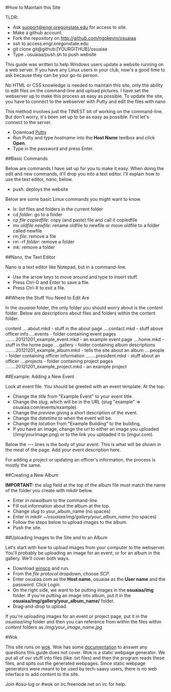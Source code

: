 #How to Maintain this Site

TLDR:

- Ask support@engr.oregonstate.edu for access to site.
- Make a github account.
- Fork the repository on http://github.com/ngokevin/osuaiaa
- ssh to access.engr.oregonstate.edu
- git clone git@github:[YOURGITHUB]/osuaiaa
- Type . osuaiaa/push.sh to push website

This guide was written to help Windows users update a website running on a
web server. If you have any Linux users in your club, now's a good time to ask
because they can be your go-to person.

No HTML or CSS knowledge is needed to maintain this site, only the ability to
edit files on the command-line and upload pictures. I have set the webserver up
to make this process as easy as possible. To update the site, you have to
connect to the webserver with Putty and edit the files with nano

This method involves just the TINIEST bit of working on the command-line. But
don't worry, it's been set up to be as easy as possible. First let's connect to
the server.

- Download [Putty](http://http://the.earth.li/~sgtatham/putty/latest/x86/putty.exe)
- Run Putty and type *hostname* into the **Host Name** textbox and click **Open**.
- Type in the password and press Enter.

##Basic Commands

Below are commands I have set up for you to make it easy. When doing the edit
and new commands, it'll drop you into a text editor. I'll explain how to use
the text editor, *nano*, below.

- push: deploys the website

Below are some basic Linux commands you might want to know.

- ls: list files and folders in the current folder
- cd *folder*: go to a folder
- cp *file* *copiedfile*: copy (and paste) file and call it copiedfile
- mv *oldfile* *newfile*: rename oldfile to newfile or move oldfile to a folder
  called newfile
- rm *file*: remove a file
- rm -rf *folder*: remove a folder
- mk: remove a folder

##Nano, the Text Editor

Nano is a text editor like Notepad, but in a command-line.

- Use the arrow keys to move around and type to insert stuff.
- Press Ctrl-O and Enter to save a file.
- Press Ctrl-X to exit a file.

##Where the Stuff You Need to Edit Are

In the *osuaiaa* folder, the only folder you should worry about is the
*content* folder. Below are descriptions about files and folders within the
content folder.

content
....about.mkd - stuff in the about page
....contact.mkd - stuff above officer info
....events - folder containing event pages
........20121201_example_event.mkd - an example event page
....home.mkd - stuff in the home page
....gallery - folder containing album descriptions
........20121201_example_album.mkd - tells the site about an album
....people - folder containing officer information
........president.mkd - stuff about an officer
....projects - folder containing project pages
........20121201_example_project.mkd - an example project

##Example: Adding a New Event

Look at event file. You should be greeted with an event template. At the top:

- Change the *title* from "Example Event" to your event title.
- Change the *slug*, which will be in the URL (slug "example" =>
  osuaiaa.com/events/example).
- Change the *preview* giving a short description of the event.
- Change the *datetime* to when the event will be.
- Change the *location* from "Example Building" to the building.
- If you have an image, change the url to either an image you uploaded
  (/img/yourimage.png) or to the link you uploaded it to (imgur.com).

Below the --- lines is the body of your event. This is what will be shown in
the meat of the page. Add your event description here.

For adding a project or updating an officer's information, the process is
mostly the same.

##Creating a New Album

**IMPORTANT:** the *slug* field at the top of the album file must match the name of
the folder you create with *mkdir* below.

- Enter in *newalbum* to the command-line.
- Fill out information about the album at the top.
- Change *slug* to your\_album\_name (no spaces)
- Enter in *mkdir ~/osuaiaa/img/gallery/your\_album\_name* (no spaces)
- Follow the steps below to upload images to the album.
- Push the site.

##Uploading Images to the Site and to an Album

Let's start with how to upload images from your computer to the webserver.
You'll probably be uploading an image for an event, or for an album in the
gallery. We'll cover both ways.

- Download [winscp](http://winscp.net/download/winscp511.zip) and run.
- From the *file protocol* dropdown, choose *SCP*.
- Enter osuaiaa.com as the **Host name**, osuaiaa as the **User name** and the
  password. Click *Login*.
- On the right side, we want to be putting images in the **osuaiaa/img**
  folder. If you're putting an image into album, put it in the
  **osuaiaa/img/gallery/your_album_name/** folder.
- Drag-and-drop to upload.

If you're uploading images for an event or project page, put it in the
*osuaiaa/img* folder and then you can reference from within the files within
*content* folders as */img/your_image_name.jpg*

#Wok

This site runs on [wok](http://wok.mytmhon.com). Wok has some
[documentation](http://wok.mythmon.com/docs/urls) to answer any questions this
guide does not cover. Wok is a static webpage generator. We put all of our
stuff into files (like .txt files) and then the program reads these files, and
spits out the generated webpages. Since static webpage generators were meant to
be used by tech-saavy users, there is no web interface to add content to the
site.

Join #osu-lug or #wok on irc.freenode.net on irc for help.


